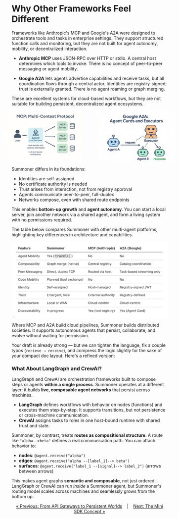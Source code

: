 # Why Other Frameworks Feel Different

<!-- <span style="position: relative; top: -6px; font-size: 0.9em;"><em><u>Covers</u></em></span>&nbsp; ![](https://progress-bar.xyz/100) -->

Frameworks like Anthropic's MCP and Google's A2A were designed to orchestrate tools and tasks in enterprise settings. They support structured function calls and monitoring, but they are not built for agent autonomy, mobility, or decentralized interaction.

- **Anthropic MCP** uses JSON-RPC over HTTP or stdio. A central host determines which tools to invoke. There is no concept of peer-to-peer messaging or agent mobility.

- **Google A2A** lets agents advertise capabilities and receive tasks, but all coordination flows through a central actor. Identities are registry-signed; trust is externally granted. There is no agent roaming or graph merging.

These are excellent systems for cloud-based workflows, but they are not suitable for building persistent, decentralized agent ecosystems.

<p align="center" style="display: flex; align-items: center; justify-content: center; gap: 20px; text-align: center;">
  <img width="250px" src="../../assets/img/mcp_graph.png" />
  <span><em> &nbsp;&nbsp;&nbsp; </em></span>
  <img width="250px" src="../../assets/img/a2a_graph.png" />
</p>

Summoner differs in its foundations:

* Identities are self-assigned
* No certificate authority is needed
* Trust arises from interaction, not from registry approval
* Agents communicate peer-to-peer, full-duplex
* Networks compose, even with shared route endpoints

This enables **bottom-up growth** and **agent autonomy**. You can start a local server, join another network via a shared agent, and form a living system with no permissions required.

The table below compares Summoner with other multi-agent platforms, highlighting key differences in architecture and capabilities.

<p align="center">
<img width="600px" src="../../assets/img/comparative_tables.png" />
</p>

<!-- | Feature         | **Summoner**            | MCP (Anthropic)     | A2A (Google)              |
| --------------- | ----------------------- | ------------------- | ------------------------- |
| Agent Mobility  | Yes (`travel()`)        | No                  | No                        |
| Composability   | Graph merge (native)    | Central registry    | Catalog coordination      |
| Peer Messaging  | Direct, duplex TCP      | Routed via host     | Task-based streaming only |
| Code Mobility   | Planned (tool exchange) | No                  | No                        |
| Identity        | Self-assigned           | Host-managed        | Registry-signed JWT       |
| Trust           | Emergent, local         | External authority  | Registry-defined          |
| Infrastructure  | Local or WAN            | Cloud-centric       | Cloud-centric             |
| Discoverability | In progress             | Yes (tool registry) | Yes (Agent Card)          | -->

Where MCP and A2A build cloud pipelines, Summoner builds distributed societies. It supports autonomous agents that persist, collaborate, and evolve without waiting for permission.

Your draft is already strong — but we can tighten the language, fix a couple typos (`recieve → receive`), and compress the logic slightly for the sake of your compact doc layout. Here's a refined version:

### What About LangGraph and CrewAI?

LangGraph and CrewAI are orchestration frameworks built to compose steps or agents **within a single process**. Summoner operates at a different layer: it builds **live, composable agent networks** that persist across machines.

* **LangGraph** defines workflows with behavior on nodes (functions) and executes them step-by-step. It supports transitions, but not persistence or cross-machine communication.
* **CrewAI** assigns tasks to roles in one host-bound runtime with shared trust and state.

Summoner, by contrast, treats **routes as compositional structure**. A route like `"alpha-->beta"` defines a real communication path. You can attach behavior to:

* **nodes**: `@agent.receive("alpha")`
* **edges**: `@agent.receive("alpha --[label_1]--> beta")`
* **surfaces**: `@agent.receive("label_1 --[signal]--> label_2")` (arrows between arrows)

This makes agent graphs **semantic and composable**, not just ordered. LangGraph or CrewAI can run *inside* a Summoner agent, but Summoner's routing model scales across machines and seamlessly grows from the bottom up.


<p align="center">
  <a href="why4_mmo.md">&laquo; Previous: From API Gateways to Persistent Worlds</a> &nbsp;&nbsp;&nbsp;|&nbsp;&nbsp;&nbsp; <a href="../mini_sdk.md">Next: The Mini SDK Concept &raquo;</a>
</p>